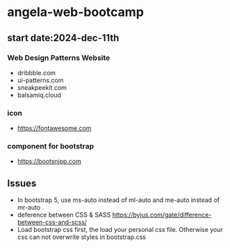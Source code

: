 # angela-web-bootcamp

## start date:2024-dec-11th

### Web Design Patterns Website

- dribbble.com
- ui-patterns.com
- sneakpeekit.com
- balsamiq.cloud

### icon

- https://fontawesome.com

### component for bootstrap

- https://bootsnipp.com

## Issues

- In bootstrap 5, use ms-auto instead of ml-auto and me-auto instead of mr-auto .
- deference between CSS & SASS
  https://byjus.com/gate/difference-between-css-and-scss/
- Load bootstrap css first, the load your personal css file. Otherwise your css can not overwrite styles in bootstrap.css
